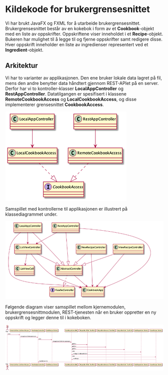 # Kildekode for brukergrensesnittet

Vi har brukt JavaFX og FXML for å utarbeide brukergrensesnittet.
Brukergrensesnittet består av en kokebok i form av et **Cookbook**-objekt med en liste av oppskrifter. Oppskriftene viser inneholdet i et **Recipe**-objekt. Bukeren har mulighet til å legge til og fjerne oppskrifter samt redigere disse. Hver oppskrift inneholder en liste av ingredienser representert ved et **Ingredient**-objekt.  

## Arkitektur

Vi har to varianter av applikasjonen. Den ene bruker lokale data lagret på fil, mens den andre benytter data håndtert gjennom REST-APIet på en server. Derfor har vi to kontroller-klasser **LocalAppController** og **RestAppController**. Datatilgangen er spesifisert i klassene **RemoteCookbookAccess** og **LocalCookbookAccess**, og disse implementerer grensesnittet **CookbookAccess**. 

![Datatilgang](dataAccess.png)

Samspillet med kontrollerne til applikasjonen er illustrert på klassediagrammet under. 

![Kontrollere](controllers.png)

Følgende diagram viser samspillet mellom kjernemodulen, brukergrensesnittmodulen, REST-tjenesten når en bruker oppretter en ny oppskrift og legger denne til i kokeboken.

![Sekvensdiagram](sequence.png)
